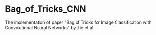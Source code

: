 # Bag_of_Tricks_CNN
The  implementation of paper  "Bag of Tricks for Image Classification with Convolutional Neural Networks" by Xie et al.
